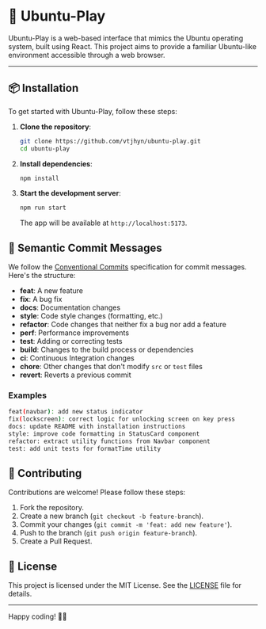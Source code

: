 # 🌟 Ubuntu-Play

Ubuntu-Play is a web-based interface that mimics the Ubuntu operating system, built using React. This project aims to provide a familiar Ubuntu-like environment accessible through a web browser.

---

## 📦 Installation

To get started with Ubuntu-Play, follow these steps:

1. **Clone the repository**:
   ```bash
   git clone https://github.com/vtjhyn/ubuntu-play.git
   cd ubuntu-play
   ```

2. **Install dependencies**:
   ```bash
   npm install
   ```

3. **Start the development server**:
   ```bash
   npm run start
   ```

   The app will be available at `http://localhost:5173`.

## 📝 Semantic Commit Messages

We follow the [Conventional Commits](https://www.conventionalcommits.org/en/v1.0.0/) specification for commit messages. Here's the structure:

- **feat**: A new feature
- **fix**: A bug fix
- **docs**: Documentation changes
- **style**: Code style changes (formatting, etc.)
- **refactor**: Code changes that neither fix a bug nor add a feature
- **perf**: Performance improvements
- **test**: Adding or correcting tests
- **build**: Changes to the build process or dependencies
- **ci**: Continuous Integration changes
- **chore**: Other changes that don't modify `src` or `test` files
- **revert**: Reverts a previous commit

### Examples

```bash
feat(navbar): add new status indicator
fix(lockscreen): correct logic for unlocking screen on key press
docs: update README with installation instructions
style: improve code formatting in StatusCard component
refactor: extract utility functions from Navbar component
test: add unit tests for formatTime utility
```

## 🌈 Contributing

Contributions are welcome! Please follow these steps:

1. Fork the repository.
2. Create a new branch (`git checkout -b feature-branch`).
3. Commit your changes (`git commit -m 'feat: add new feature'`).
4. Push to the branch (`git push origin feature-branch`).
5. Create a Pull Request.

## 📜 License

This project is licensed under the MIT License. See the [LICENSE](LICENSE) file for details.

---

Happy coding! 🚀✨
